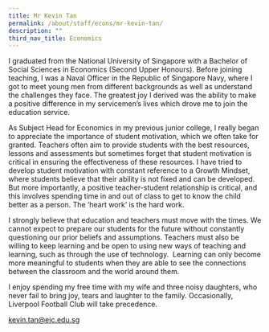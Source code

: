 ```yaml
---
title: Mr Kevin Tan
permalink: /about/staff/econs/mr-kevin-tan/
description: ""
third_nav_title: Economics
---
```





I graduated from the National University of Singapore with a Bachelor of Social Sciences in Economics (Second Upper Honours). Before joining teaching, I was a Naval Officer in the Republic of Singapore Navy, where I got to meet young men from different backgrounds as well as understand the challenges they face. The greatest joy I derived was the ability to make a positive difference in my servicemen’s lives which drove me to join the education service.

As Subject Head for Economics in my previous junior college, I really began to appreciate the importance of student motivation, which we often take for granted. Teachers often aim to provide students with the best resources, lessons and assessments but sometimes forget that student motivation is critical in ensuring the effectiveness of these resources. I have tried to develop student motivation with constant reference to a Growth Mindset, where students believe that their ability is not fixed and can be developed. But more importantly, a positive teacher-student relationship is critical, and this involves spending time in and out of class to get to know the child better as a person. The ‘heart work’ is the hard work.

I strongly believe that education and teachers must move with the times. We cannot expect to prepare our students for the future without constantly questioning our prior beliefs and assumptions. Teachers must also be willing to keep learning and be open to using new ways of teaching and learning, such as through the use of technology.  Learning can only become more meaningful to students when they are able to see the connections between the classroom and the world around them.

I enjoy spending my free time with my wife and three noisy daughters, who never fail to bring joy, tears and laughter to the family. Occasionally, Liverpool Football Club will take precedence.

[kevin.tan@ejc.edu.sg](mailto:kevin.tan@ejc.edu.sg)
